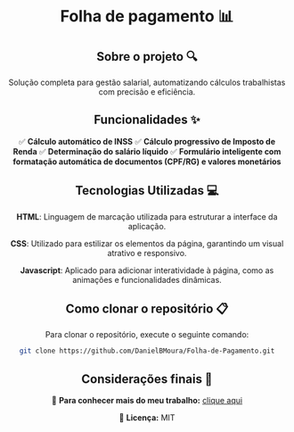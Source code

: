 <div align="center">
<h1 align="center">  Folha de pagamento 📊 </h1>

## Sobre o projeto 🔍

<p align="center">
Solução completa para gestão salarial, automatizando cálculos trabalhistas com precisão e eficiência.
</p>

## Funcionalidades ✨

✅ **Cálculo automático de INSS**
✅ **Cálculo progressivo de Imposto de Renda**
✅ **Determinação do salário líquido**
✅ **Formulário inteligente com formatação automática de documentos (CPF/RG) e valores monetários**

## Tecnologias Utilizadas 💻

**HTML**: Linguagem de marcação utilizada para estruturar a interface da aplicação.

**CSS**: Utilizado para estilizar os elementos da página, garantindo um visual atrativo e responsivo.  

**Javascript**: Aplicado para adicionar interatividade à página, como as animações e funcionalidades dinâmicas.  

## Como clonar o repositório 📋

Para clonar o repositório, execute o seguinte comando:

```bash
git clone https://github.com/DanielBMoura/Folha-de-Pagamento.git
```

## Considerações finais 📝

🔗 **Para conhecer mais do meu trabalho:** [clique aqui](https://www.linkedin.com/in/daniel-borazo-de-moura-b4a995356/)

📜 **Licença:** MIT

 </div>

